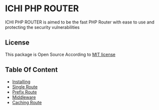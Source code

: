 # ICHI PHP ROUTER

ICHI PHP ROUTER is aimed to be the fast PHP Router with ease to use and protecting the security vulnerabilities

## License

This package is Open Source According to [MIT license](LICENSE.md)

## Table Of Content

* [Installing](#installing)
* [Single Route](#single-route)
* [Prefix Route](#prefix-route)
* [Middleware](#middleware)
* [Caching Route](#caching-route)

### 

